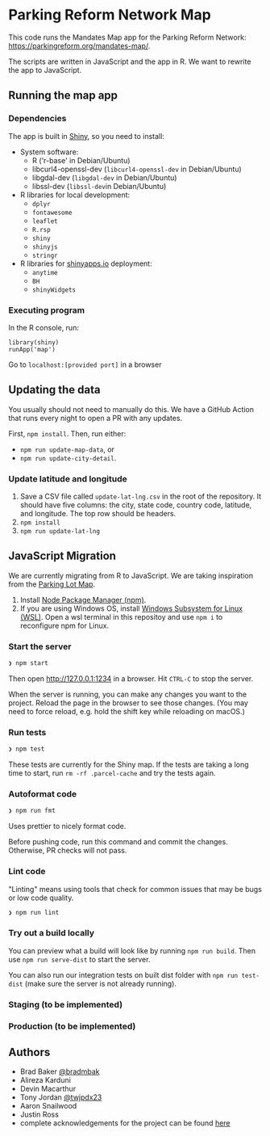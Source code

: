 # Parking Reform Network Map

This code runs the Mandates Map app for the Parking Reform Network: https://parkingreform.org/mandates-map/.

The scripts are written in JavaScript and the app in R. We want to rewrite the app to JavaScript.

## Running the map app

### Dependencies

The app is built in [Shiny](https://shiny.rstudio.com/), so you need to install:

- System software:
  - R ('r-base' in Debian/Ubuntu)
  - libcurl4-openssl-dev (`libcurl4-openssl-dev` in Debian/Ubuntu)
  - libgdal-dev (`libgdal-dev` in Debian/Ubuntu)
  - libssl-dev (`libssl-dev`in Debian/Ubuntu)
- R libraries for local development:
  - `dplyr`
  - `fontawesome`
  - `leaflet`
  - `R.rsp`
  - `shiny`
  - `shinyjs`
  - `stringr`
- R libraries for [shinyapps.io](shinyapps.io) deployment:
  - `anytime`
  - `BH`
  - `shinyWidgets`

### Executing program

In the R console, run:

```
library(shiny)
runApp('map')
```

Go to `localhost:[provided port]` in a browser

## Updating the data

You usually should not need to manually do this. We have a GitHub Action that runs every night to open a PR with any updates.

First, `npm install`. Then, run either:

- `npm run update-map-data`, or
- `npm run update-city-detail`.

### Update latitude and longitude

1. Save a CSV file called `update-lat-lng.csv` in the root of the repository. It should have five columns: the city, state code, country code, latitude, and longitude. The top row should be headers.
2. `npm install`
3. `npm run update-lat-lng`

## JavaScript Migration

We are currently migrating from R to JavaScript. We are taking inspiration from the [Parking Lot Map](https://github.com/ParkingReformNetwork/parking-lot-map).

1. Install [Node Package Manager (npm)](https://nodejs.dev/en/download/).
2. If you are using Windows OS, install [Windows Subsystem for Linux (WSL)](https://learn.microsoft.com/en-us/windows/wsl/install). Open a wsl terminal in this repositoy and use `npm i` to reconfigure npm for Linux.

### Start the server

```bash
❯ npm start
```

Then open http://127.0.0.1:1234 in a browser. Hit `CTRL-C` to stop the server.

When the server is running, you can make any changes you want to the project. Reload the page in the browser to see those changes. (You may need to force reload, e.g. hold the shift key while reloading on macOS.)

### Run tests

```bash
❯ npm test
```

These tests are currently for the Shiny map.
If the tests are taking a long time to start, run `rm -rf .parcel-cache` and try the tests again.

### Autoformat code

```bash
❯ npm run fmt
```

Uses prettier to nicely format code.

Before pushing code, run this command and commit the changes. Otherwise, PR checks will not pass.

### Lint code

"Linting" means using tools that check for common issues that may be bugs or low code quality.

```bash
❯ npm run lint
```

### Try out a build locally

You can preview what a build will look like by running `npm run build`. Then use `npm run serve-dist` to start the server.

You can also run our integration tests on built dist folder with `npm run test-dist` (make sure the server is not already running).

### Staging (to be implemented)

### Production (to be implemented)

## Authors

- Brad Baker [@bradmbak](https://twitter.com/bradmbak)
- Alireza Karduni
- Devin Macarthur
- Tony Jordan [@twjpdx23](https://twitter.com/twjpdx23)
- Aaron Snailwood
- Justin Ross
- complete acknowledgements for the project can be found [here](https://parkingreform.org/mandates-map/acknowledgments.html)
